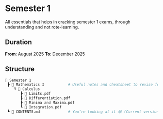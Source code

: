 # Semester 1
All essentials that helps in cracking semester 1 exams, through understanding and not rote-learning.

## Duration
**From**: August 2025
**To**: December 2025

## Structure
```bash
📂 Semester 1
 ┣ 📂 Mathematics I           # Useful notes and cheatsheet to revise for Mathematics exams
    ┗ 📂 Calculus
       ┣ 📄 Limits.pdf
       ┣ 📄 Differentiation.pdf
       ┣ 📄 Minima and Maxima.pdf
       ┗ 📄 Integration.pdf
 ┗ 📄 CONTENTS.md             # You’re looking at it 😎 (Current version details)
```